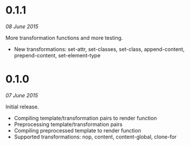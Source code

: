
# 0.1.1
*08 June 2015*

More transformation functions and more testing.

* New transformations: set-attr, set-classes, set-class, append-content,
  prepend-content, set-element-type

# 0.1.0 
*07 June 2015*

Initial release.

* Compiling template/transformation pairs to render function
* Preprocessing template/transformation pairs
* Compiling preprocessed template to render function
* Supported transformations: nop, content, content-global, clone-for
